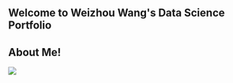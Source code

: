 <h2> Welcome to Weizhou Wang's Data Science Portfolio </h2>


<h2> About Me! </h2>

<body>
	<img src="http://wisebread.killeracesmedia.netdna-cdn.com/files/fruganomics/imagecache/605x340/blog-images/gold-coins-stock-market-investment-Dollarphotoclub_50775754.jpg" />
</body>


